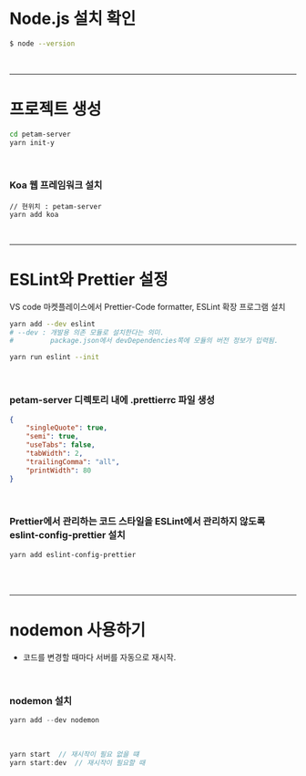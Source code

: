 # Node.js 설치 확인

```bash
$ node --version
```

<br/>

---

# 프로젝트 생성

```bash
cd petam-server
yarn init-y
```
<br/>

### Koa 웹 프레임워크 설치

```shell
// 현위치 : petam-server
yarn add koa
```
<br/>

---


# ESLint와 Prettier 설정

VS code 마켓플레이스에서 Prettier-Code formatter, ESLint 확장 프로그램 설치

```bash
yarn add --dev eslint
# --dev : 개발용 의존 모듈로 설치한다는 의미.
#         package.json에서 devDependencies쪽에 모듈의 버전 정보가 입력됨.

yarn run eslint --init
```
<br/>

### petam-server 디렉토리 내에 .prettierrc 파일 생성

```json
{
	"singleQuote": true,
	"semi": true,
	"useTabs": false,
	"tabWidth": 2,
	"trailingComma": "all",
	"printWidth": 80
}
```
<br/>

### Prettier에서 관리하는 코드 스타일을 ESLint에서 관리하지 않도록 eslint-config-prettier 설치

```bash
yarn add eslint-config-prettier
```
<br/>
<br/>

---

# nodemon 사용하기

- 코드를 변경할 때마다 서버를 자동으로 재시작.

<br/>

### nodemon 설치

```jsx
yarn add --dev nodemon
```
<br/>

```jsx
yarn start  // 재시작이 필요 없을 떄
yarn start:dev  // 재시작이 필요할 때
```
